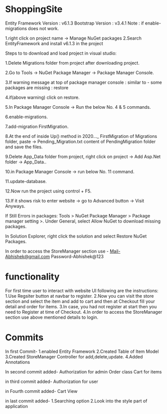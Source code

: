 # ShoppingSite
Entity Framework Version : v6.1.3
Bootstrap Version : v3.4.1
Note : if enable-migrations does not work.

1.right click on project name -> Manage NuGet packages
2.Search EntityFramework and install v6.1.3 in the project

Steps to to download and load project in visual studio:

1.Delete Migrations folder from project after downloading project.

2.Go to Tools -> NuGet Package Manager -> Package Manager Console.

3.If warning message at top of package manager console : similar to - some packages are missing : restore

4.if(above warning) click on restore.

5.In Package Manager Console -> Run the below No. 4 & 5 commands.

6.enable-migrations.

7.add-migration FirstMigration.

8.At the end of inside Up() method in 2020..._ FirstMigration of Migrations folder, paste -> Pending_Migration.txt content of PendingMigration folder and save the files.

9.Delete App_Data folder from project, right click on project -> Add Asp.Net folder -> App_Data..

10.in Package Manager Console -> run below No. 11 command.

11.update-database.

12.Now run the project using control + F5.

13.If it shows risk to enter website -> go to Advanced button -> Visit Anyways.


If Still Errors in packages:
Tools > NuGet Package Manager > Package manager setting >. Under General, select Allow NuGet to download missing packages.

In Solution Explorer, right click the solution and select Restore NuGet Packages.

In order to access the StoreManager section use -
Mail-Abhishek@gmail.com
Password-Abhishek@123


# functionality
For first time user to interact with website UI following are the instructions:
1.Use Regsiter button at navbar to register.
2.Now you can visit the store section and select the item and add to cart and then at Checkout fill your detail and order for items.
3.In case, you had not register at start then you need to Register at time of Checkout.
4.In order to access the StoreManager section use above mentioned details to login.

# Commits
In first Commit-
1.enabled Entity Framework
2.Created Table of Item Model 
3.Created StoreManager Controller for add,delete,update.
4.Added Annotations

In second commit added-
Authorization for admin
Order class
Cart for items

in third commit added-
Authorization for user

in Fourth commit added-
Cart View

in last commit added-
1.Searching option
2.Look into the style part of application

